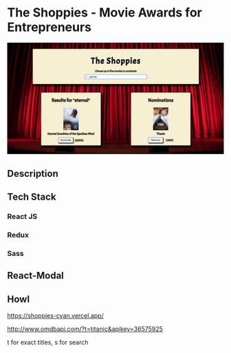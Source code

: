 # The Shoppies - Movie Awards for Entrepreneurs

![screenshot](screenshot.png)

## Description 

## Tech Stack
### React JS

### Redux 

### Sass

## React-Modal

## Howl
https://shoppies-cyan.vercel.app/


http://www.omdbapi.com/?t=titanic&apikey=36575925

t for exact titles, s for search